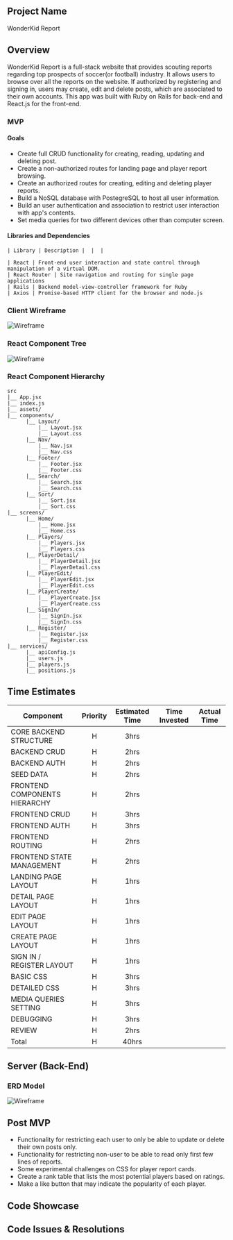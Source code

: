 

## Project Name

WonderKid Report


## Overview

 WonderKid Report is a full-stack website that provides scouting reports regarding top prospects of soccer(or football) industry. It allows users to browse over all the reports on the website. If authorized by registering and signing in, users may create, edit and delete posts, which are associated to their own accounts. This app was built with Ruby on Rails for back-end and React.js for the front-end.
 
### MVP

#### Goals

- Create full CRUD functionality for creating, reading, updating and deleting post.
- Create a non-authorized routes for landing page and player report browsing.
- Create an authorized routes for creating, editing and deleting player reports.
- Build a NoSQL database with PostegreSQL to host all user information.
- Build an user authentication and association to restrict user interaction with app's contents.
- Set media queries for two different devices other than computer screen. 

#### Libraries and Dependencies  

```
| Library | Description |  |  |

| React | Front-end user interaction and state control through manipulation of a virtual DOM. 
| React Router | Site navigation and routing for single page applications 
| Rails | Backend model-view-controller framework for Ruby 
| Axios | Promise-based HTTP client for the browser and node.js 
```

### Client Wireframe
![Wireframe](./assets/p4diagram.png)


### React Component Tree
![Wireframe](./assets/p4compotree.png)

### React Component Hierarchy

```
src
|__ App.jsx
|__ index.js
|__ assets/
|__ components/
      |__ Layout/
          |__ Layout.jsx
          |__ Layout.css
      |__ Nav/
          |__ Nav.jsx
          |__ Nav.css
      |__ Footer/
          |__ Footer.jsx
          |__ Footer.css
      |__ Search/
          |__ Search.jsx
          |__ Search.css
      |__ Sort/
          |__ Sort.jsx
          |__ Sort.css
|__ screens/
      |__ Home/
          |__ Home.jsx
          |__ Home.css
      |__ Players/
          |__ Players.jsx
          |__ Players.css
      |__ PlayerDetail/
          |__ PlayerDetail.jsx
          |__ PlayerDetail.css
      |__ PlayerEdit/
          |__ PlayerEdit.jsx
          |__ PlayerEdit.css
      |__ PlayerCreate/
          |__ PlayerCreate.jsx
          |__ PlayerCreate.css
      |__ SignIn/
          |__ SignIn.jsx
          |__ SignIn.css
      |__ Register/
          |__ Register.jsx
          |__ Register.css
|__ services/
      |__ apiConfig.js
      |__ users.js
      |__ players.js
      |__ positions.js
```


## Time Estimates

| Component | Priority | Estimated Time | Time Invested | Actual Time |
| --- | :---: |  :---: | :---: | :---: |
| CORE BACKEND STRUCTURE | H | 3hrs|  |  |
| BACKEND CRUD | H | 2hrs|  |  |
| BACKEND AUTH | H | 2hrs|  |  |
| SEED DATA | H | 2hrs|  |  |
| FRONTEND COMPONENTS HIERARCHY | H | 2hrs| | |
| FRONTEND CRUD | H | 3hrs|  |  |
| FRONTEND AUTH | H | 3hrs|  |  |
| FRONTEND ROUTING | H | 2hrs|  |  |
| FRONTEND STATE MANAGEMENT | H | 2hrs|  |  |
| LANDING PAGE LAYOUT | H | 1hrs|  |  |
| DETAIL PAGE LAYOUT | H | 1hrs|  |  |
| EDIT PAGE LAYOUT | H | 1hrs|  |  |
| CREATE PAGE LAYOUT | H | 1hrs|  |  |
| SIGN IN / REGISTER LAYOUT | H | 1hrs|  |  |
| BASIC CSS | H | 3hrs|  |  |
| DETAILED CSS | H | 3hrs|  |  |
| MEDIA QUERIES SETTING | H | 3hrs|  |  |
| DEBUGGING | H | 3hrs|  |  |
| REVIEW | H | 2hrs|  |  |
| Total | H | 40hrs|  |  |

## Server (Back-End)

### ERD Model
![Wireframe](./assets/erd.png)

## Post MVP

- Functionality for restricting each user to only be able to update or delete their own posts only.
- Functionality for restricting non-user to be able to read only first few lines of reports.
- Some experimental challenges on CSS for player report cards.
- Create a rank table that lists the most potential players based on ratings.
- Make a like button that may indicate the popularity of each player. 

## Code Showcase
 

## Code Issues & Resolutions

